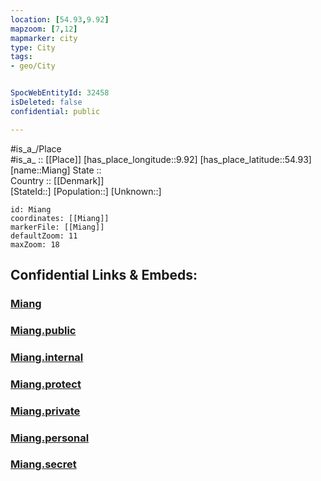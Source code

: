 ```yaml
---
location: [54.93,9.92] 
mapzoom: [7,12] 
mapmarker: city 
type: City
tags:
- geo/City


SpocWebEntityId: 32458
isDeleted: false
confidential: public

---
```

#is_a_/Place  
#is_a_ :: [[Place]] 
[has_place_longitude::9.92] 
[has_place_latitude::54.93] 
[name::Miang] 
State ::  
Country :: [[Denmark]]  
[StateId::] 
[Population::] 
[Unknown::] 


```leaflet
id: Miang
coordinates: [[Miang]] 
markerFile: [[Miang]] 
defaultZoom: 11 
maxZoom: 18
```


## Confidential Links & Embeds: 

### [Miang](/_Standards/Earth/Continent/Europe/Europe~North/Denmark/Regions~Denmark/Syddanmark/City/Miang.md) 

### [Miang.public](/_public/Earth/Continent/Europe/Europe~North/Denmark/Regions~Denmark/Syddanmark/City/Miang.public.md) 

### [Miang.internal](/_internal/Earth/Continent/Europe/Europe~North/Denmark/Regions~Denmark/Syddanmark/City/Miang.internal.md) 

### [Miang.protect](/_protect/Earth/Continent/Europe/Europe~North/Denmark/Regions~Denmark/Syddanmark/City/Miang.protect.md) 

### [Miang.private](/_private/Earth/Continent/Europe/Europe~North/Denmark/Regions~Denmark/Syddanmark/City/Miang.private.md) 

### [Miang.personal](/_personal/Earth/Continent/Europe/Europe~North/Denmark/Regions~Denmark/Syddanmark/City/Miang.personal.md) 

### [Miang.secret](/_secret/Earth/Continent/Europe/Europe~North/Denmark/Regions~Denmark/Syddanmark/City/Miang.secret.md)

